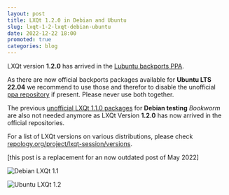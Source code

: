 ```yaml
---
layout: post
title: LXQt 1.2.0 in Debian and Ubuntu
slug: lxqt-1-2-lxqt-debian-ubuntu
date: 2022-12-22 18:00
promoted: true
categories: blog
---
```




LXQt version **1.2.0** has arrived in the [Lubuntu backports PPA](https://lubuntu.me/jammy-backports-22-04-1-lxqt-1-2/).

As there are now official backports packages available for **Ubuntu LTS 22.04** we recommend to use those and therefor to disable the unofficial [ppa repository](https://launchpad.net/~severusseptimius/+archive/ubuntu/lxqt) if present. Please never use both together.

The previous [unofficial LXQt 1.1.0 packages](https://github.com/severusseptimius/lxqt-1.1-debian.git) for **Debian testing** *Bookworm* are also not needed anymore as LXQt Version **1.2.0** has now arrived in the official repositories.

For a list of LXQt versions on various distributions, please check [repology.org/project/lxqt-session/versions](https://repology.org/project/lxqt-session/versions).

[this post is a replacement for an now outdated post of May 2022]




![Debian LXQt 1.1](../../../../../images/posts/debian-ubuntu-1.2.png)

 ![Ubuntu LXQt 1.2](../../../../../images/posts/lxqt-ubuntu-1.2.png)

